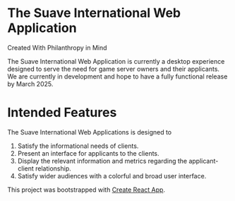 # The Suave International Web Application
Created With Philanthropy in Mind

The Suave International Web Application is currently a desktop experience designed to serve the need for game server owners and their applicants.
We are currently in development and hope to have a fully functional release by March 2025.

# Intended Features
The Suave International Web Applications is designed to
1. Satisfy the informational needs of clients.
2. Present an interface for applicants to the clients.
3. Display the relevant information and metrics regarding the applicant-client relationship.
4. Satisfy wider audiences with a colorful and broad user interface.

This project was bootstrapped with [Create React App](https://github.com/facebook/create-react-app).